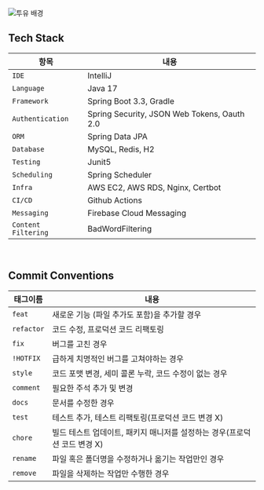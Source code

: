![투유 배경](https://github.com/user-attachments/assets/28777ee7-dfa6-4a9c-9325-6045e36735a9)

## Tech Stack
| 항목                 | 내용                                              |
| ------------------- | ------------------------------------------------ |
| `IDE`               | IntelliJ                                         |
| `Language`          | Java 17                                          |
| `Framework`         | Spring Boot 3.3, Gradle                          |
| `Authentication`    | Spring Security, JSON Web Tokens, Oauth 2.0      |
| `ORM`               | Spring Data JPA                                  |
| `Database`          | MySQL, Redis, H2                                 |
| `Testing`           | Junit5                                           |
| `Scheduling`        | Spring Scheduler                                 |
| `Infra`             | AWS EC2, AWS RDS, Nginx, Certbot                 |
| `CI/CD`             | Github Actions                                   |
| `Messaging`         | Firebase Cloud Messaging                         |
| `Content Filtering` | BadWordFiltering                                 |

<br>

## Commit Conventions
| 태그이름   | 내용                                                                      |
| ---------- | ------------------------------------------------------------------------- |
| `feat`     | 새로운 기능 (파일 추가도 포함)을 추가할 경우                              |
| `refactor` | 코드 수정, 프로덕션 코드 리팩토링                                                    |
| `fix `     | 버그를 고친 경우                                                          |
| `!HOTFIX`  | 급하게 치명적인 버그를 고쳐야하는 경우                                    |
| `style`    | 코드 포맷 변경, 세미 콜론 누락, 코드 수정이 없는 경우                     |
| `comment`  | 필요한 주석 추가 및 변경                                                  |
| `docs`     | 문서를 수정한 경우                                                        |
| `test`     | 테스트 추가, 테스트 리팩토링(프로덕션 코드 변경 X)                        |
| `chore`    | 빌드 테스트 업데이트, 패키지 매니저를 설정하는 경우(프로덕션 코드 변경 X) |
| `rename`   | 파일 혹은 폴더명을 수정하거나 옮기는 작업만인 경우                        |
| `remove`   | 파일을 삭제하는 작업만 수행한 경우                                        |
